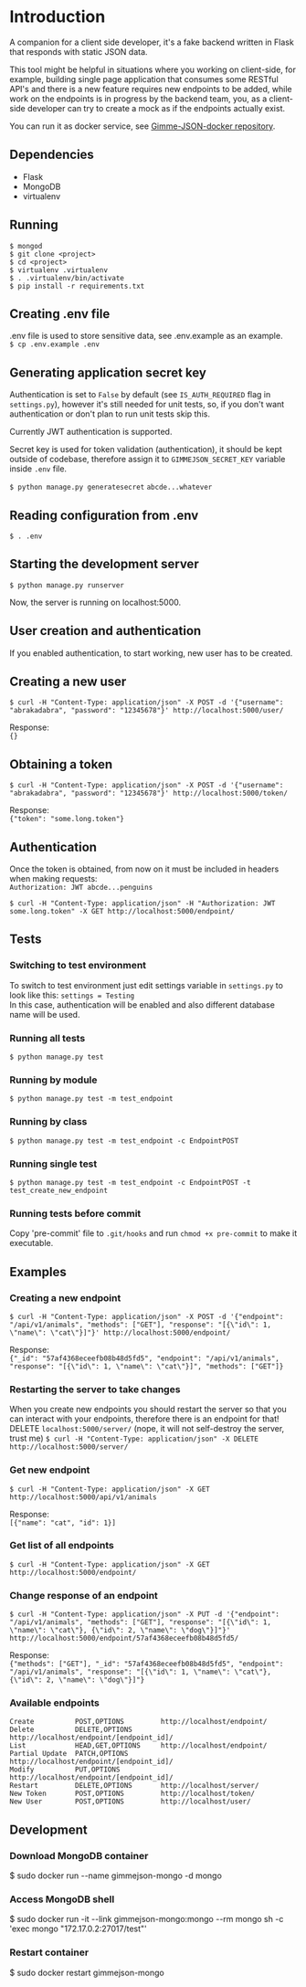 # Introduction
A companion for a client side developer, it's a fake backend written in Flask that responds with static JSON data.  

This tool might be helpful in situations where you working on client-side, for example, building single page application that consumes some RESTful API's and there is a new feature requires new endpoints to be added, while work on the endpoints is in progress by the backend team, you, as a client-side developer can try to create a mock as if the endpoints actually exist.

You can run it as docker service, see [Gimme-JSON-docker repository](https://github.com/iocube/Gimme-JSON-docker).

## Dependencies
- Flask
- MongoDB
- virtualenv

## Running
```
$ mongod
$ git clone <project>
$ cd <project>
$ virtualenv .virtualenv
$ . .virtualenv/bin/activate
$ pip install -r requirements.txt
```

## Creating .env file
.env file is used to store sensitive data, see .env.example as an example.  
`$ cp .env.example .env`

## Generating application secret key
Authentication is set to `False` by default (see `IS_AUTH_REQUIRED` flag in `settings.py`), however it's still needed for unit tests, so, if you don't want authentication or don't plan to run unit tests skip this.  

Currently JWT authentication is supported.  

Secret key is used for token validation (authentication), it should be kept outside of codebase, therefore assign it to `GIMMEJSON_SECRET_KEY` variable inside `.env` file.  

`$ python manage.py generatesecret`
`abcde...whatever`

## Reading configuration from .env
`$ . .env`

## Starting the development server
`$ python manage.py runserver`

Now, the server is running on localhost:5000.

## User creation and authentication
If you enabled authentication, to start working, new user has to be created.

## Creating a new user
`$ curl -H "Content-Type: application/json" -X POST -d '{"username": "abrakadabra", "password": "12345678"}' http://localhost:5000/user/`

Response:  
`{}`

## Obtaining a token
`$ curl -H "Content-Type: application/json" -X POST -d '{"username": "abrakadabra", "password": "12345678"}' http://localhost:5000/token/`


Response:  
`{"token": "some.long.token"}`

## Authentication
Once the token is obtained, from now on it must be included in headers when making requests:   
`Authorization: JWT abcde...penguins`

`$ curl -H "Content-Type: application/json" -H "Authorization: JWT some.long.token" -X GET http://localhost:5000/endpoint/`

## Tests
### Switching to test environment
To switch to test environment just edit settings variable in `settings.py` to look like this:
`settings = Testing`  
In this case, authentication will be enabled and also different database name will be used.

### Running all tests
`$ python manage.py test`

### Running by module
`$ python manage.py test -m test_endpoint`

### Running by class
`$ python manage.py test -m test_endpoint -c EndpointPOST`

### Running single test
`$ python manage.py test -m test_endpoint -c EndpointPOST -t test_create_new_endpoint`

### Running tests before commit
Copy 'pre-commit' file to `.git/hooks` and run `chmod +x pre-commit` to make it executable.

## Examples
### Creating a new endpoint
`$ curl -H "Content-Type: application/json" -X POST -d '{"endpoint": "/api/v1/animals", "methods": ["GET"], "response": "[{\"id\": 1, \"name\": \"cat\"}]"}' http://localhost:5000/endpoint/`

Response:  
`{"_id": "57af4368eceefb08b48d5fd5", "endpoint": "/api/v1/animals", "response": "[{\"id\": 1, \"name\": \"cat\"}]", "methods": ["GET"]}`

### Restarting the server to take changes
When you create new endpoints you should restart the server so that you can interact with your endpoints, therefore there is an endpoint for that!
DELETE `localhost:5000/server/` (nope, it will not self-destroy the server, trust me)
`$ curl -H "Content-Type: application/json" -X DELETE http://localhost:5000/server/`

### Get new endpoint
`$ curl -H "Content-Type: application/json" -X GET http://localhost:5000/api/v1/animals`

Response:  
`[{"name": "cat", "id": 1}]`

### Get list of all endpoints
`$ curl -H "Content-Type: application/json" -X GET http://localhost:5000/endpoint/`

### Change response of an endpoint
`$ curl -H "Content-Type: application/json" -X PUT -d '{"endpoint": "/api/v1/animals", "methods": ["GET"], "response": "[{\"id\": 1, \"name\": \"cat\"}, {\"id\": 2, \"name\": \"dog\"}]"}' http://localhost:5000/endpoint/57af4368eceefb08b48d5fd5/`

Response:  
`{"methods": ["GET"], "_id": "57af4368eceefb08b48d5fd5", "endpoint": "/api/v1/animals", "response": "[{\"id\": 1, \"name\": \"cat\"}, {\"id\": 2, \"name\": \"dog\"}]"}`

### Available endpoints
```
Create          POST,OPTIONS         http://localhost/endpoint/
Delete          DELETE,OPTIONS       http://localhost/endpoint/[endpoint_id]/
List            HEAD,GET,OPTIONS     http://localhost/endpoint/
Partial Update  PATCH,OPTIONS        http://localhost/endpoint/[endpoint_id]/
Modify          PUT,OPTIONS          http://localhost/endpoint/[endpoint_id]/
Restart         DELETE,OPTIONS       http://localhost/server/
New Token       POST,OPTIONS         http://localhost/token/
New User        POST,OPTIONS         http://localhost/user/
```

## Development
### Download MongoDB container
$ sudo docker run --name gimmejson-mongo -d mongo

### Access MongoDB shell
$ sudo docker run -it --link gimmejson-mongo:mongo --rm mongo sh -c 'exec mongo "172.17.0.2:27017/test"'

### Restart container
$ sudo docker restart gimmejson-mongo
